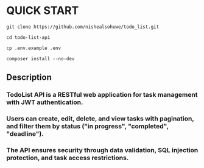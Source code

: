 QUICK START
===========

```git clone https://github.com/nishealsohuwe/todo_list.git```

```cd todo-list-api```

```cp .env.example .env```

```composer install --no-dev```

  

Description
-----------

### TodoList API is a RESTful web application for task management with JWT authentication. 
### Users can create, edit, delete, and view tasks with pagination, and filter them by status ("in progress", "completed", "deadline"). 
### The API ensures security through data validation, SQL injection protection, and task access restrictions.
